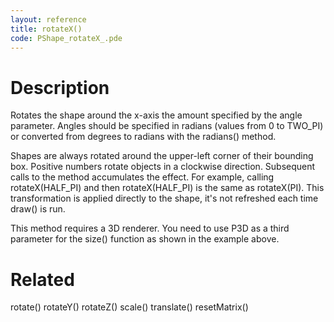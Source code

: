 ```yaml
---
layout: reference
title: rotateX()
code: PShape_rotateX_.pde
---
```


# Description

Rotates the shape around the x-axis the amount specified by the angle parameter. Angles should be specified in radians (values from 0 to TWO_PI) or converted from degrees to radians with the radians() method.

Shapes are always rotated around the upper-left corner of their bounding box. Positive numbers rotate objects in a clockwise direction. Subsequent calls to the method accumulates the effect. For example, calling rotateX(HALF_PI) and then rotateX(HALF_PI) is the same as rotateX(PI). This transformation is applied directly to the shape, it's not refreshed each time draw() is run.  

This method requires a 3D renderer. You need to use P3D as a third parameter for the size() function as shown in the example above.

# Related

rotate()
rotateY()
rotateZ()
scale()
translate()
resetMatrix()
